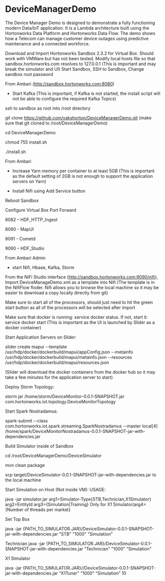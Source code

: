 # DeviceManagerDemo
The Device Manager Demo is designed to demonstrate a fully functioning modern Data/IoT application. It is a Lambda architecture built using the Hortonworks Data Platform and Hortonworks Data Flow. The demo shows how a Telecom can manage customer device outages using predictive maintenance and a connected workforce.

Download and Import Hortonworks Sandbox 2.3.2 for Virtual Box. Should work with VMWare but has not been tested.
Modify local hosts file so that sandbox.hortonworks.com resolves to 127.0.0.1 (This is important and may break the simulator and UI)
Start Sandbox, SSH to Sandbox, Change sandbox root password

From Ambari (http://sandbox.hortonworks.com:8080)
 
- Start Kafka (This is important, if Kafka is not started, the install script will not be able to configure the required Kafka Topics)

ssh to sandbox as root into /root directory  

git clone https://github.com/vakshorton/DeviceManagerDemo.git (make sure that git cloned to /root/DeviceManagerDemo)

cd DeviceManagerDemo

chmod 755 install.sh

./install.sh

From Ambari

 - Increase Yarn memory per container to at least 5GB (This is important as the default setting of 2GB is not enough to support the application servers on Yarn)
 
- Install Nifi using Add Service button

Reboot Sandbox

Configure Virtual Box Port Forward

8082 – HDF_HTTP_Ingest

8090 - MapUI

8091 - Cometd

9090 – HDF_Studio

From Ambari Admin 

 - start Nifi, Hbase, Kafka, Storm

From the NiFi Studio interface (http://sandbox.hortonworks.com:9090/nifi), Import DeviceManageDemo.xml as a template into Nifi (The template is in the NifiFlow floder. Nifi allows you to browse the local machine so it may be easier to download a copy locally directly from git)

Make sure to start all of the processors, should just need to hit the green start button as all of the processors will be selected after import

Make sure that docker is running: service docker status. If not, start it: service docker start (This is important as the UI is launched by Slider as a docker container)

Start Application Servers on Slider:

slider create mapui --template /usr/hdp/docker/dockerbuild/mapui/appConfig.json --metainfo /usr/hdp/docker/dockerbuild/mapui/metainfo.json --resources /usr/hdp/docker/dockerbuild/mapui/resources.json

(Slider will download the docker containers from the docker hub so it may take a few minutes for the application server to start)

Deploy Storm Topology:

storm jar /home/storm/DeviceMonitor-0.0.1-SNAPSHOT.jar com.hortonworks.iot.topology.DeviceMonitorTopology

Start Spark Nostradamus:

spark-submit --class com.hortonworks.iot.spark.streaming.SparkNostradamus --master local[4] /home/spark/DeviceMonitorNostradamus-0.0.1-SNAPSHOT-jar-with-dependencies.jar


Build Simulator inside of Sandbox 

cd /root/DeviceManagerDemo/DeviceSimulator

mvn clean package

scp target/DeviceSimulator-0.0.1-SNAPSHOT-jar-with-dependencies.jar to the local machine

Start Simulation on Host (Not inside VM):
USAGE:

java -jar simulator.jar arg1=Simulator-Type{STB,Technician,X1Simulator} arg2=EntityId arg3={Simulation|Training} Only for X1 Simulator(arg4={Number of threads per market}

Set Top Box

java -jar {PATH_TO_SIMULATOR.JAR}/DeviceSimulator-0.0.1-SNAPSHOT-jar-with-dependencies.jar "STB” "1000" "Simulation"

Technician
java -jar {PATH_TO_SIMULATOR.JAR}/DeviceSimulator-0.0.1-SNAPSHOT-jar-with-dependencies.jar “Technician” "1000" “Simulation"

X1 Simulator

java -jar {PATH_TO_SIMULATOR.JAR}//DeviceSimulator-0.0.1-SNAPSHOT-jar-with-dependencies.jar “X1Tuner” "1000" “Simulation” 10
